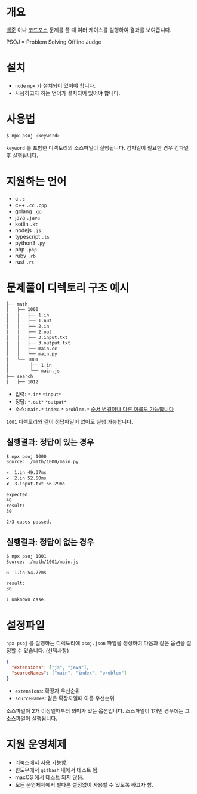 # 개요

[백준](https://www.acmicpc.net) 이나 [코드포스](https://codeforces.com) 문제를
풀 때 여러 케이스를 실행하여 결과를 보여줍니다.

PSOJ = Problem Solving Offline Judge

# 설치

- `node` `npx` 가 설치되어 있어야 합니다.
- 사용하고자 하는 언어가 설치되어 있어야 합니다.

# 사용법

```sh
$ npx psoj <keyword>
```

`keyword` 를 포함한 디렉토리의 소스파일이 실행됩니다.
컴파일이 필요한 경우 컴파일 후 실행됩니다.

# 지원하는 언어

- c `.c`
- c++ `.cc` `.cpp`
- golang `.go`
- java `.java`
- kotlin `.kt`
- nodejs `.js`
- typescript `.ts`
- python3 `.py`
- php `.php`
- ruby `.rb`
- rust `.rs`

# 문제풀이 디렉토리 구조 예시

```bash
├── math
│   ├── 1000
│   │   ├── 1.in
│   │   ├── 1.out
│   │   ├── 2.in
│   │   ├── 2.out
│   │   ├── 3.input.txt
│   │   ├── 3.output.txt
│   │   ├── main.cc
│   │   └── main.py
│   └── 1001
│        ├── 1.in
│        └── main.js
├── search
│   ├── 1012
```

- 입력: `*.in*` `*input*`
- 정답: `*.out*` `*output*`
- 소스: `main.*` `index.*` `problem.*` [순서 변경이나 다른 이름도 가능합니다](#설정파일)

`1001` 디렉토리와 같이 정답파일이 없어도 실행 가능합니다.

## 실행결과: 정답이 있는 경우

```sh
$ npx psoj 1000
Source: ./math/1000/main.py

✔  1.in 49.37ms
✔  2.in 52.50ms
✘  3.input.txt 56.29ms

expected:
40
result:
30

2/3 cases passed.
```

## 실행결과: 정답이 없는 경우

```sh
$ npx psoj 1001
Source: ./math/1001/main.js

☐  1.in 54.77ms

result:
30

1 unknown case.
```

# 설정파일

`npx psoj` 를 실행하는 디렉토리에 `psoj.json` 파일을 생성하여 다음과 같은 옵션을 설정할 수 있습니다. (선택사항)

```json
{
  "extensions": ["js", "java"],
  "sourceNames": ["main", "index", "problem"]
}
```

- `extensions`: 확장자 우선순위
- `sourceNames`: 같은 확장자일때 이름 우선순위

소스파일이 2개 이상일때부터 의미가 있는 옵션입니다.
소스파일이 1개인 경우에는 그 소스파일이 실행됩니다.

# 지원 운영체제

- 리눅스에서 사용 가능함.
- 윈도우에서 `gitbash` 내에서 테스트 됨.
- macOS 에서 테스트 되지 않음.
- 모든 운영체제에서 별다른 설정없이 사용할 수 있도록 하고자 함.
